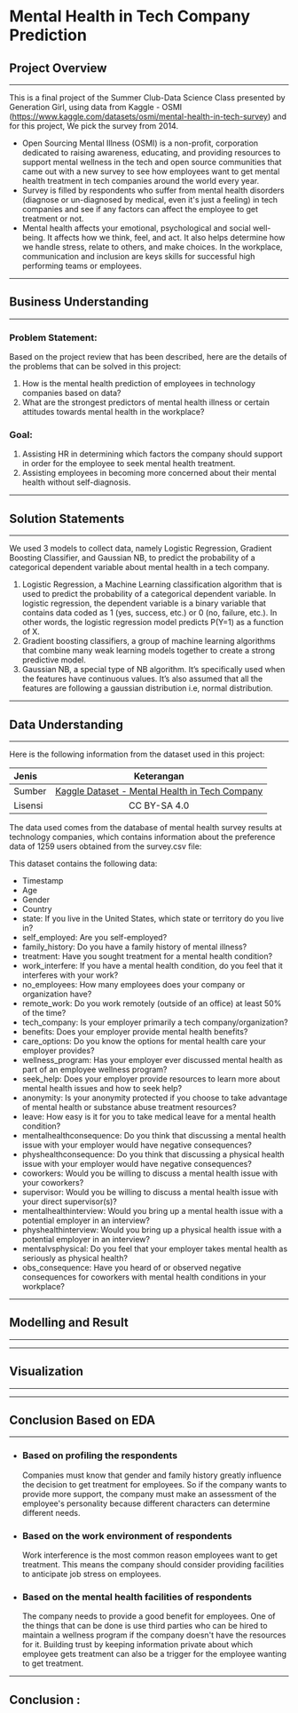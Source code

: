 # Mental Health in Tech Company Prediction

## Project Overview
---

This is a final project of the Summer Club-Data Science Class presented by Generation Girl, using data from Kaggle - OSMI (https://www.kaggle.com/datasets/osmi/mental-health-in-tech-survey) and for this project, We pick the survey from 2014.

- Open Sourcing Mental Illness (OSMI) is a non-profit, corporation dedicated to raising awareness, educating, and providing resources to support mental wellness in the tech and open source communities that came out with a new survey to see how employees want to get mental health treatment in tech companies around the world every year.
- Survey is filled by respondents who suffer from mental health disorders (diagnose or un-diagnosed by medical, even it's just a feeling) in tech companies and see if any factors can affect the employee to get treatment or not. 
- Mental health affects your emotional, psychological and social well-being. It affects how we think, feel, and act. It also helps determine how we handle stress, relate to others, and make choices. In the workplace, communication and inclusion are keys skills for successful high performing teams or employees.

---
## Business Understanding 
---
### Problem Statement:
Based on the project review that has been described, here are the details of the problems that can be solved in this project:

1. How is the mental health prediction of employees in technology companies based on data?
2. What are the strongest predictors of mental health illness or certain attitudes towards mental health in the workplace?

### Goal:

1. Assisting HR in determining which factors the company should support in order for the employee to seek mental health treatment.
2. Assisting employees in becoming more concerned about their mental health without self-diagnosis.
___

## Solution Statements
---
We used 3 models to collect data, namely Logistic Regression, Gradient Boosting Classifier, and Gaussian NB, to predict the probability of a categorical dependent variable about mental health in a tech company.

1. Logistic Regression, a Machine Learning classification algorithm that is used to predict the probability of a categorical dependent variable. In logistic regression, the dependent variable is a binary variable that contains data coded as 1 (yes, success, etc.) or 0 (no, failure, etc.). In other words, the logistic regression model predicts P(Y=1) as a function of X.
2. Gradient boosting classifiers, a group of machine learning algorithms that combine many weak learning models together to create a strong predictive model. 
3. Gaussian NB, a special type of NB algorithm. It’s specifically used when the features have continuous values. It’s also assumed that all the features are following a gaussian distribution i.e, normal distribution.
---
## Data Understanding
---
Here is the following information from the dataset used in this project:

| Jenis | Keterangan | 
| :----------- | :---------: 
| Sumber | [Kaggle Dataset - Mental Health in Tech Company](https://www.kaggle.com/datasets/osmi/mental-health-in-tech-survey) |
| Lisensi | CC BY-SA 4.0 |

The data used comes from the database of mental health survey results at technology companies, which contains information about the preference data of 1259 users obtained from the survey.csv file:

This dataset contains the following data:

- Timestamp
- Age
- Gender
- Country
- state: If you live in the United States, which state or territory do you live in?
- self_employed: Are you self-employed?
- family_history: Do you have a family history of mental illness?
- treatment: Have you sought treatment for a mental health condition?
- work_interfere: If you have a mental health condition, do you feel that it interferes with your work?
- no_employees: How many employees does your company or organization have?
- remote_work: Do you work remotely (outside of an office) at least 50% of the time?
- tech_company: Is your employer primarily a tech company/organization?
- benefits: Does your employer provide mental health benefits?
- care_options: Do you know the options for mental health care your employer provides?
- wellness_program: Has your employer ever discussed mental health as part of an employee wellness program?
- seek_help: Does your employer provide resources to learn more about mental health issues and how to seek help?
- anonymity: Is your anonymity protected if you choose to take advantage of mental health or substance abuse treatment resources?
- leave: How easy is it for you to take medical leave for a mental health condition?
- mentalhealthconsequence: Do you think that discussing a mental health issue with your employer would have negative consequences?
- physhealthconsequence: Do you think that discussing a physical health issue with your employer would have negative consequences?
- coworkers: Would you be willing to discuss a mental health issue with your coworkers?
- supervisor: Would you be willing to discuss a mental health issue with your direct supervisor(s)?
- mentalhealthinterview: Would you bring up a mental health issue with a potential employer in an interview?
- physhealthinterview: Would you bring up a physical health issue with a potential employer in an interview?
- mentalvsphysical: Do you feel that your employer takes mental health as seriously as physical health?
- obs_consequence: Have you heard of or observed negative consequences for coworkers with mental health conditions in your workplace?






---
## Modelling and Result
---




---
## Visualization
---







---
## Conclusion Based on EDA 
---

- ### Based on profiling the respondents
  Companies must know that gender and family history greatly influence the decision to get treatment for employees. So if the company wants to provide more support, the company must make an assessment of the employee's personality because different characters can determine different needs.
- ### Based on the work environment of respondents
  Work interference is the most common reason employees want to get treatment. This means the company should consider providing facilities to anticipate job stress on employees. 
- ### Based on the mental health facilities of respondents
  The company needs to provide a good benefit for employees. One of the things that can be done is use third parties who can be hired to maintain a wellness program if the company doesn't have the resources for it. Building trust by keeping information private about which employee gets treatment can also be a trigger for the employee wanting to get treatment.


---
## Conclusion :




